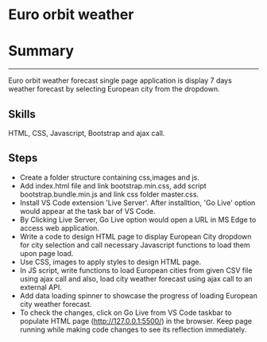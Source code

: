 # Euro orbit weather

# Summary
-----------
Euro orbit weather forecast single page application is display 7 days weather forecast by selecting European city from the dropdown. 

Skills
--------------
HTML, CSS, Javascript, Bootstrap and ajax call. 

Steps
------
- Create a folder structure containing css,images and js. 
- Add index.html file and link bootstrap.min.css, add script bootstrap.bundle.min.js and link css folder master.css.
- Install VS Code extension 'Live Server'. After installtion, 'Go Live' option would appear at the task bar of VS Code.
- By Clicking Live Server, Go Live option would open a URL in MS Edge to access web application. 
- Write a code to design HTML page to display European City dropdown for city selection and call necessary Javascript functions to load them upon page load. 
- Use CSS, images to apply styles to design HTML page. 
- In JS script, write functions to load European cities from given CSV file using ajax call and also, load city weather forecast using ajax call to an external API. 
- Add data loading spinner to showcase the progress of loading European city weather forecast. 
- To check the changes, click on Go Live from VS Code taskbar to populate HTML page (http://127.0.0.1:5500/) in the browser. Keep page running while making code changes to see its reflection immediately.



